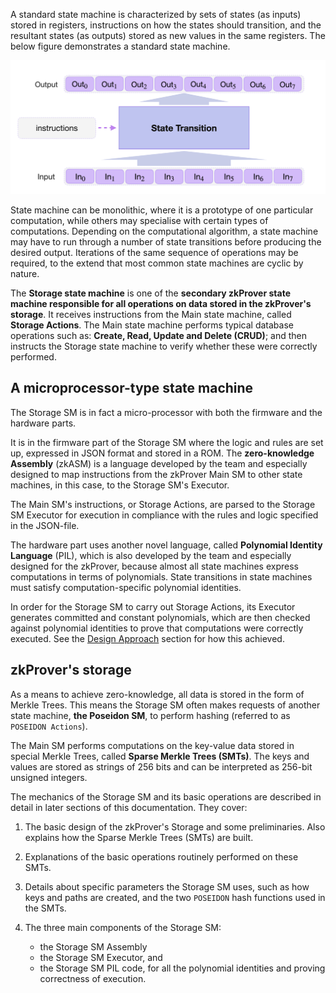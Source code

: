 A standard state machine is characterized by sets of states (as inputs) stored in registers, instructions on how the states should transition, and the resultant states (as outputs) stored as new values in the same registers. The below figure demonstrates a standard state machine.

![A Generic state machine](../../../img/zkEVM/fig1-gen-state-mchn.png)

State machine can be monolithic, where it is a prototype of one particular computation, while others may specialise with certain types of computations. Depending on the computational algorithm, a state machine may have to run through a number of state transitions before producing the desired output. Iterations of the same sequence of operations may be required, to the extend that most common state machines are cyclic by nature.

The **Storage state machine** is one of the **secondary zkProver state machine responsible for all operations on data stored in the zkProver's storage**. It receives instructions from the Main state machine, called **Storage Actions**. The Main state machine performs typical database operations such as: **Create, Read, Update and Delete (CRUD)**; and then instructs the Storage state machine to verify whether these were correctly performed.

## A microprocessor-type state machine

The Storage SM is in fact a micro-processor with both the firmware and the hardware parts.

It is in the firmware part of the Storage SM where the logic and rules are set up, expressed in JSON format and stored in a ROM. The **zero-knowledge Assembly** (zkASM) is a language developed by the team and especially designed to map instructions from the zkProver Main SM to other state machines, in this case, to the Storage SM's Executor.

The Main SM's instructions, or Storage Actions, are parsed to the Storage SM Executor for execution in compliance with the rules and logic specified in the JSON-file.

The hardware part uses another novel language, called **Polynomial Identity Language** (PIL), which is also developed by the team and especially designed for the zkProver, because almost all state machines express computations in terms of polynomials. State transitions in state machines must satisfy computation-specific polynomial identities.

In order for the Storage SM to carry out Storage Actions, its Executor generates committed and constant polynomials, which are then checked against polynomial identities to prove that computations were correctly executed. See the [Design Approach](../../concepts/mfibonacci/mfibonacci.md) section for how this achieved.

## zkProver's storage

As a means to achieve zero-knowledge, all data is stored in the form of Merkle Trees. This means the Storage SM often makes requests of another state machine, **the Poseidon SM**, to perform hashing (referred to as `POSEIDON Actions`).

The Main SM performs computations on the key-value data stored in special Merkle Trees, called **Sparse Merkle Trees (SMTs)**. The keys and values are stored as strings of 256 bits and can be interpreted as 256-bit unsigned integers.

The mechanics of the Storage SM and its basic operations are described in detail in later sections of this documentation. They cover:

1. The basic design of the zkProver's Storage and some preliminaries. Also explains how the Sparse Merkle Trees (SMTs) are built.

2. Explanations of the basic operations routinely performed on these SMTs.

3. Details about specific parameters the Storage SM uses, such as how keys and paths are created, and the two `POSEIDON` hash functions used in the SMTs.

4. The three main components of the Storage SM:
    - the Storage SM Assembly
    - the Storage SM Executor, and
    - the Storage SM PIL code, for all the polynomial identities and proving correctness of execution.
